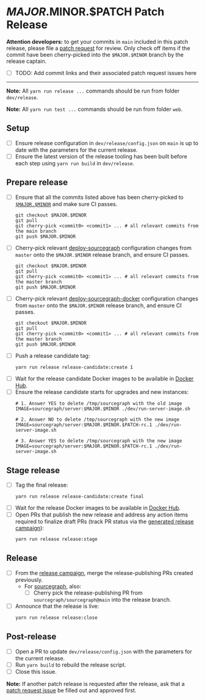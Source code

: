 <!--
DO NOTE COPY THIS ISSUE TEMPLATE MANUALLY. Use `yarn run release tracking:patch-issue <version>` from the
`dev/release` directory in the main repository to create a patch release issue, instead.

Arguments:
- $MAJOR
- $MINOR
- $PATCH
-->

# $MAJOR.$MINOR.$PATCH Patch Release

**Attention developers:** to get your commits in `main` included in this patch release, please file a [patch request](https://github.com/sourcegraph/sourcegraph/issues/new?assignees=&labels=team%2Fdistribution&template=request_patch_release.md&title=$MAJOR.$MINOR.$PATCH%3A+) for review. Only check off items if the commit have been cherry-picked into the `$MAJOR.$MINOR` branch by the release captain.

- [ ] TODO: Add commit links and their associated patch request issues here

---

**Note:** All `yarn run release ...` commands should be run from folder `dev/release`.

**Note:** All `yarn run test ...` commands should be run from folder `web`.

## Setup

- [ ] Ensure release configuration in `dev/release/config.json` on `main` is up to date with the parameters for the current release.
- [ ] Ensure the latest version of the release tooling has been built before each step using `yarn run build` in `dev/release`.

## Prepare release

- [ ] Ensure that all the commits listed above has been cherry-picked to [`$MAJOR.$MINOR`](https://github.com/sourcegraph/sourcegraph/tree/$MAJOR.$MINOR) and make sure CI passes.
    ```
    git checkout $MAJOR.$MINOR
    git pull
    git cherry-pick <commit0> <commit1> ... # all relevant commits from the main branch
    git push $MAJOR.$MINOR
    ```
- [ ] Cherry-pick relevant [deploy-sourcegraph](https://github.com/sourcegraph/deploy-sourcegraph) configuration changes from `master` onto the `$MAJOR.$MINOR` release branch, and ensure CI passes.
    ```
    git checkout $MAJOR.$MINOR
    git pull
    git cherry-pick <commit0> <commit1> ... # all relevant commits from the master branch
    git push $MAJOR.$MINOR
    ```
- [ ] Cherry-pick relevant [deploy-sourcegraph-docker](https://github.com/sourcegraph/deploy-sourcegraph-docker) configuration changes from `master` onto the `$MAJOR.$MINOR` release branch, and ensure CI passes.
    ```
    git checkout $MAJOR.$MINOR
    git pull
    git cherry-pick <commit0> <commit1> ... # all relevant commits from the master branch
    git push $MAJOR.$MINOR
    ```
- [ ] Push a release candidate tag:
    ```
    yarn run release release-candidate:create 1
    ```
- [ ] Wait for the release candidate Docker images to be available in [Docker Hub](https://hub.docker.com/r/sourcegraph/server/tags).
- [ ] Ensure the release candidate starts for upgrades and new instances:
    ```
    # 1. Answer YES to delete /tmp/sourcegraph with the old image
    IMAGE=sourcegraph/server:$MAJOR.$MINOR ./dev/run-server-image.sh
    
    # 2. Answer NO to delete /tmp/sourcegraph with the new image
    IMAGE=sourcegraph/server:$MAJOR.$MINOR.$PATCH-rc.1 ./dev/run-server-image.sh
    
    # 3. Answer YES to delete /tmp/sourcegraph with the new image
    IMAGE=sourcegraph/server:$MAJOR.$MINOR.$PATCH-rc.1 ./dev/run-server-image.sh
    ```

## Stage release

- [ ] Tag the final release:
    ```
    yarn run release release-candidate:create final
    ```
- [ ] Wait for the release Docker images to be available in [Docker Hub](https://hub.docker.com/r/sourcegraph/server/tags).
- [ ] Open PRs that publish the new release and address any action items required to finalize draft PRs (track PR status via the [generated release campaign](https://k8s.sgdev.org/organizations/sourcegraph/campaigns)):
  ```sh
  yarn run release release:stage
  ```

## Release

<!-- Keep in sync with release_issue_template's "Release" section -->

- [ ] From the [release campaign](https://k8s.sgdev.org/organizations/sourcegraph/campaigns), merge the release-publishing PRs created previously.
  - For [sourcegraph](https://github.com/sourcegraph/sourcegraph), also:
    - [ ] Cherry pick the release-publishing PR from `sourcegraph/sourcegraph@main` into the release branch.
- [ ] Announce that the release is live:
  ```sh
  yarn run release release:close
  ```

## Post-release

- [ ] Open a PR to update `dev/release/config.json` with the parameters for the current release.
- [ ] Run `yarn build` to rebuild the release script.
- [ ] Close this issue.

**Note:** If another patch release is requested after the release, ask that a [patch request issue](https://github.com/sourcegraph/sourcegraph/issues/new?assignees=&labels=team%2Fdistribution&template=request_patch_release.md) be filled out and approved first.
